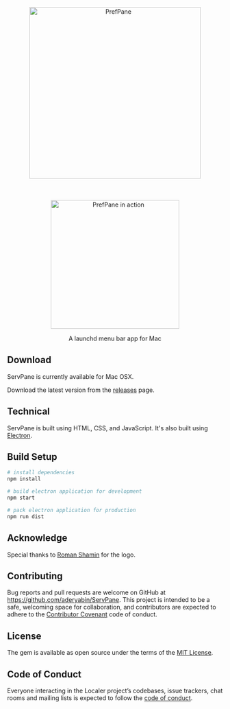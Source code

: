 <div align="center">
  <img alt="PrefPane" src="https://gist.githubusercontent.com/aderyabin/74f49078ba522a9e923614050dd6895b/raw/logo-full.png" width="400px">
</div>
<div align="center" style="margin-top: 50px">
  <img alt="PrefPane in action" src="https://gist.githubusercontent.com/aderyabin/74f49078ba522a9e923614050dd6895b/raw/ServPane-screen.png" width="300px">
</div>

<p align="center">A launchd menu bar app for Mac</p>

## Download
ServPane is currently available for Mac OSX.

Download the latest version from the [releases](https://github.com/aderyabin/ServPane/releases) page.

## Technical
ServPane is built using HTML, CSS, and JavaScript. It's also built using [Electron](https://github.com/electron/electron).

## Build Setup

``` bash
# install dependencies
npm install

# build electron application for development
npm start

# pack electron application for production
npm run dist

```


## Acknowledge
Special thanks to [Roman Shamin](https://www.facebook.com/romanshamin) for the logo.

## Contributing

Bug reports and pull requests are welcome on GitHub at https://github.com/aderyabin/ServPane. This project is intended to be a safe, welcoming space for collaboration, and contributors are expected to adhere to the [Contributor Covenant](http://contributor-covenant.org) code of conduct.

## License

The gem is available as open source under the terms of the [MIT License](https://opensource.org/licenses/MIT).

## Code of Conduct

Everyone interacting in the Localer project’s codebases, issue trackers, chat rooms and mailing lists is expected to follow the [code of conduct](https://github.com/aderyabin/ServPane/blob/master/CODE_OF_CONDUCT.md).